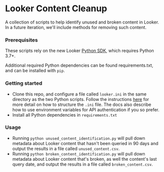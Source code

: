 # Looker Content Cleanup

A collection of scripts to help identify unused and broken content in Looker. In a future iteration, we'll include methods for removing such content.

### Prerequisites

These scripts rely on the new Looker [Python SDK](https://github.com/looker-open-source/sdk-codegen/tree/master/python), which requires Python 3.7+.

Additional required Python dependencies can be found requirements.txt, and can be installed with `pip`.

### Getting started

* Clone this repo, and configure a file called `looker.ini` in the same directory as the two Python scripts. Follow the instructions [here](https://github.com/looker-open-source/sdk-codegen/tree/master/python#configuring-the-sdk) for more detail on how to structure the `.ini` file. The docs also describe how to use environment variables for API authentication if you so prefer.
* Install all Python dependencies in `requirements.txt`

### Usage

- Running `python unused_content_identification.py` will pull down metadata about Looker content that hasn't been queried in 90 days and output the results in a file called `unused_content.csv`.
- Running `python broken_content_identification.py` will pull down metadata about Looker content that's broken, as well the content's last query date, and output the results in a file called `broken_content.csv`.
